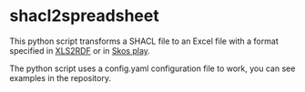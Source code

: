 # shacl2spreadsheet

This python script transforms a SHACL file to an Excel file with a format specified in [XLS2RDF](https://github.com/sparna-git/xls2rdf) or in [Skos play](https://skos-play.sparna.fr/play/convert#excel-file-structure).

The python script uses a config.yaml configuration file to work, you can see examples in the repository.

